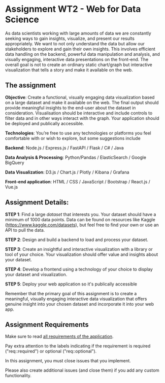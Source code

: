 # Assignment WT2 - Web for Data Science

As data scientists working with large amounts of data we are constantly seeking ways to gain insights, visualize, and present our results appropriately. We want to not only understand the data but allow our stakeholders to explore and gain their own insights. This involves efficient data handling on the backend, powerful data manipulation and analysis, and visually engaging, interactive data presentations on the front-end. 
The overall goal is not to create an ordinary static chart/graph but interactive visualization that tells a story and
make it available on the web.

## The assignment

**Objective**: Create a functional, visually engaging data visualization based on a large dataset and make it available on the web. The final output should provide meaningful insights to the end-user about the dataset in consideration. Visualisation should be interactive and include controls 
to filter data and in other ways interact with the graph. Your application should be deployed and publically accessible.


**Technologies**: You’re free to use any technologies or platforms you feel comfortable with or wish to explore, but some suggestions include

**Backend**: Node.js / Express.js / FastAPI / Flask / C# / Java

**Data Analysis & Processing**: Python/Pandas / ElasticSearch / Google BigQuery

**Data Visualization**: D3.js / Chart.js / Plotly / Kibana / Grafana 

**Front-end application**: HTML / CSS / JavaScript / Bootstrap / React.js / Vue.js 

## Assignment Details:

**STEP 1**: Find a large _dataset_ that interests you. Your dataset should have a minimum of 1000 data points. Data can be found on resources like Kaggle (https://www.kaggle.com/datasets), but feel free to find your own or use an API to pull the data. 

**STEP 2**: Design and build a backend to load and process your dataset. 

**STEP 3**: Create an insightful and interactive visualization with a library or tool of your choice. Your visualization should offer value and insights about your dataset.

**STEP 4**: Develop a frontend using a technology of your choice to display your dataset and visualization.

**STEP 5**: Deploy your web application so it's publically accessible

Remember that the primary goal of this assignment is to create a meaningful, visually engaging interactive data visualization that offers genuine insight into your chosen dataset and incorporate it into your web app.

## Assignment Requirements

Make sure to read [all requirements of the application](../../issues/). 

Pay extra attention to the labels indicating if the requirement is required ("req::required") or optional ("req::optional").

In this assignment, you must close issues that you implement.

Please also create additional issues (and close them) if you add any custom functionality.
